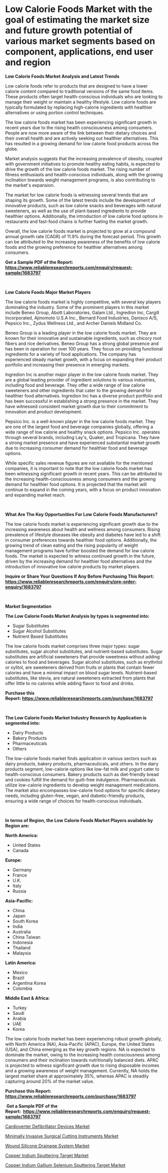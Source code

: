 <p><h1>Low Calorie Foods Market with the goal of estimating the market size and future growth potential of various market segments based on component, applications, end user and region</h1></p><p><strong>Low Calorie Foods Market Analysis and Latest Trends</strong></p>
<p><p>Low calorie foods refer to products that are designed to have a lower calorie content compared to traditional versions of the same food items. These products often target health-conscious individuals who are looking to manage their weight or maintain a healthy lifestyle. Low calorie foods are typically formulated by replacing high-calorie ingredients with healthier alternatives or using portion control techniques.</p><p>The low calorie foods market has been experiencing significant growth in recent years due to the rising health consciousness among consumers. People are now more aware of the link between their dietary choices and their overall health and are actively seeking out healthier alternatives. This has resulted in a growing demand for low calorie food products across the globe.</p><p>Market analysis suggests that the increasing prevalence of obesity, coupled with government initiatives to promote healthy eating habits, is expected to drive the growth of the low calorie foods market. The rising number of fitness enthusiasts and health-conscious individuals, along with the growing inclination towards weight management programs, is also contributing to the market's expansion.</p><p>The market for low calorie foods is witnessing several trends that are shaping its growth. Some of the latest trends include the development of innovative products, such as low calorie snacks and beverages with natural sweeteners, as well as the use of plant-based ingredients to provide healthier options. Additionally, the introduction of low calorie food options in restaurants and fast-food chains is further fueling the market growth.</p><p>Overall, the low calorie foods market is projected to grow at a compound annual growth rate (CAGR) of 11.9% during the forecast period. This growth can be attributed to the increasing awareness of the benefits of low calorie foods and the growing preference for healthier alternatives among consumers.</p></p>
<p><strong>Get a Sample PDF of the Report:&nbsp; <a href="https://www.reliableresearchreports.com/enquiry/request-sample/1683797">https://www.reliableresearchreports.com/enquiry/request-sample/1683797</a></strong></p>
<p>&nbsp;</p>
<p><strong>Low Calorie Foods Major Market Players</strong></p>
<p><p>The low calorie foods market is highly competitive, with several key players dominating the industry. Some of the prominent players in this market include Beneo Group, Abott Laboratories, Galam Ltd., Ingredion Inc, Cargill Incorporated, Ajinomoto U.S.A Inc., Bernard Food Industries, Danisco A/S, Pepsico Inc., Zydus Wellness Ltd., and Archer Daniels Midland Co.</p><p>Beneo Group is a leading player in the low calorie foods market. They are known for their innovative and sustainable ingredients, such as chicory root fibers and rice derivatives. Beneo Group has a strong global presence and has been in operation for over 100 years. They focus on providing functional ingredients for a variety of food applications. The company has experienced steady market growth, with a focus on expanding their product portfolio and increasing their presence in emerging markets.</p><p>Ingredion Inc is another major player in the low calorie foods market. They are a global leading provider of ingredient solutions to various industries, including food and beverage. They offer a wide range of low calorie sweeteners and other ingredients that cater to the growing demand for healthier food alternatives. Ingredion Inc has a diverse product portfolio and has been successful in establishing a strong presence in the market. They have witnessed consistent market growth due to their commitment to innovation and product development.</p><p>Pepsico Inc. is a well-known player in the low calorie foods market. They are one of the largest food and beverage companies globally, offering a wide range of low calorie and healthy snack options. Pepsico Inc. operates through several brands, including Lay's, Quaker, and Tropicana. They have a strong market presence and have experienced substantial market growth due to increasing consumer demand for healthier food and beverage options.</p><p>While specific sales revenue figures are not available for the mentioned companies, it is important to note that the low calorie foods market has been witnessing significant growth in recent years. This can be attributed to the increasing health-consciousness among consumers and the growing demand for healthier food options. It is projected that the market will continue to expand in the coming years, with a focus on product innovation and expanding market reach.</p></p>
<p>&nbsp;</p>
<p><strong>What Are The Key Opportunities For Low Calorie Foods Manufacturers?</strong></p>
<p><p>The low calorie foods market is experiencing significant growth due to the increasing awareness about health and wellness among consumers. Rising prevalence of lifestyle diseases like obesity and diabetes have led to a shift in consumer preferences towards healthier food options. Additionally, the growing trend of clean eating and the rising popularity of weight management programs have further boosted the demand for low calorie foods. The market is expected to witness continued growth in the future, driven by the increasing demand for healthier food alternatives and the introduction of innovative low calorie products by market players.</p></p>
<p><strong>Inquire or Share Your Questions If Any Before Purchasing This Report: <a href="https://www.reliableresearchreports.com/enquiry/pre-order-enquiry/1683797">https://www.reliableresearchreports.com/enquiry/pre-order-enquiry/1683797</a></strong></p>
<p>&nbsp;</p>
<p><strong>Market Segmentation</strong></p>
<p><strong>The Low Calorie Foods Market Analysis by types is segmented into:</strong></p>
<p><ul><li>Sugar Substitutes</li><li>Sugar Alcohol Substitutes</li><li>Nutrient Based Substitutes</li></ul></p>
<p><p>The low calorie foods market comprises three major types: sugar substitutes, sugar alcohol substitutes, and nutrient-based substitutes. Sugar substitutes are artificial sweeteners that provide sweetness without adding calories to food and beverages. Sugar alcohol substitutes, such as erythritol or xylitol, are sweeteners derived from fruits or plants that contain fewer calories and have a minimal impact on blood sugar levels. Nutrient-based substitutes, like stevia, are natural sweeteners extracted from plants that offer little to no calories while adding flavor to food and drinks.</p></p>
<p><strong>Purchase this Report:&nbsp;<a href="https://www.reliableresearchreports.com/purchase/1683797">https://www.reliableresearchreports.com/purchase/1683797</a></strong></p>
<p>&nbsp;</p>
<p><strong>The Low Calorie Foods Market Industry Research by Application is segmented into:</strong></p>
<p><ul><li>Dairy Products</li><li>Bakery Products</li><li>Pharmaceuticals</li><li>Others</li></ul></p>
<p><p>The low-calorie foods market finds application in various sectors such as dairy products, bakery products, pharmaceuticals, and others. In the dairy products segment, low-calorie options like low-fat milk and yogurt cater to health-conscious consumers. Bakery products such as diet-friendly bread and cookies fulfill the demand for guilt-free indulgence. Pharmaceuticals utilize low-calorie ingredients to develop weight management medications. The market also encompasses low-calorie food options for specific dietary needs, including gluten-free, vegan, and diabetic-friendly products, ensuring a wide range of choices for health-conscious individuals.</p></p>
<p>&nbsp;</p>
<p><strong>In terms of Region, the Low Calorie Foods Market Players available by Region are:</strong></p>
<p>
    <p> <strong> North America: </strong>
        <ul>
            <li>United States</li>
            <li>Canada</li>
        </ul>
        </p> 
    <p> <strong> Europe: </strong>
        <ul>
            <li>Germany</li>
            <li>France</li>
            <li>U.K.</li>
            <li>Italy</li>
            <li>Russia</li>
        </ul>
        </p> 
    <p> <strong> Asia-Pacific: </strong>
        <ul>
            <li>China</li>
            <li>Japan</li>
            <li>South Korea</li>
            <li>India</li>
            <li>Australia</li>
            <li>China Taiwan</li>
            <li>Indonesia</li>
            <li>Thailand</li>
            <li>Malaysia</li>
        </ul>
        </p> 
    <p> <strong> Latin America: </strong>
        <ul>
            <li>Mexico</li>
            <li>Brazil</li>
            <li>Argentina Korea</li>
            <li>Colombia</li>
        </ul>
        </p> 
    <p> <strong> Middle East & Africa: </strong>
        <ul>
            <li>Turkey</li>
            <li>Saudi</li>
            <li>Arabia</li>
            <li>UAE</li>
            <li>Korea</li>
        </ul>
    </p>
    </p>
<p><p>The low calorie foods market has been experiencing robust growth globally, with North America (NA), Asia-Pacific (APAC), Europe, the United States (USA), and China emerging as the key growth regions. NA is expected to dominate the market, owing to the increasing health consciousness among consumers and their inclination towards nutritionally balanced diets. APAC is projected to witness significant growth due to rising disposable incomes and a growing awareness of weight management. Currently, NA holds the largest market share at approximately 35%, whereas APAC is steadily capturing around 20% of the market value.</p></p>
<p><strong>Purchase this Report: <a href="https://www.reliableresearchreports.com/purchase/1683797">https://www.reliableresearchreports.com/purchase/1683797</a></strong></p>
<p>&nbsp;<strong>Get a Sample PDF of the Report:&nbsp;&nbsp;<a href="https://www.reliableresearchreports.com/enquiry/request-sample/1683797">https://www.reliableresearchreports.com/enquiry/request-sample/1683797</a></strong></p>
<p><strong></strong></p>
<p><p><a href="https://www.linkedin.com/pulse/cardioverter-defibrillator-devices-market-size-trends-growth-5ri4c/">Cardioverter Defibrillator Devices Market</a></p><p><a href="https://www.linkedin.com/pulse/minimally-invasive-surgical-cutting-instruments-market-1j21c/">Minimally Invasive Surgical Cutting Instruments Market</a></p><p><a href="https://www.linkedin.com/pulse/wound-silicone-drainage-system-market-size-growth-outlook-fxzzc/">Wound Silicone Drainage System Market</a></p><p><a href="https://medium.com/@sanjoy753352/copper-indium-sputtering-target-market-comprehensive-assessment-by-type-application-and-2369470ef728">Copper Indium Sputtering Target Market</a></p><p><a href="https://medium.com/@nelljian7548/copper-indium-gallium-selenium-sputtering-target-market-size-market-outlook-and-market-forecast-e300fc102a29">Copper Indium Gallium Selenium Sputtering Target Market</a></p></p>